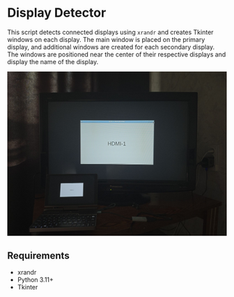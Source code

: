 # Display Detector

This script detects connected displays using `xrandr` and creates Tkinter windows on each display.
The main window is placed on the primary display, and additional windows are created for each secondary display.
The windows are positioned near the center of their respective displays and display the name of the display.

![RPi4 with two displays](showcase.jpg)

## Requirements

- xrandr
- Python 3.11+
- Tkinter
